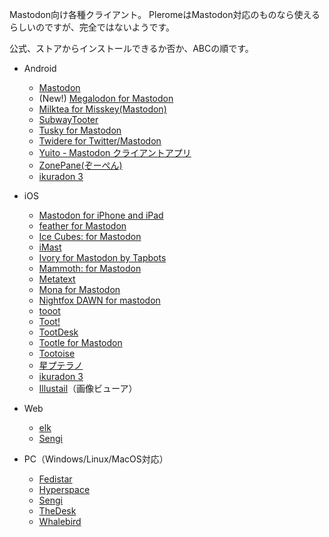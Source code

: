 Mastodon向け各種クライアント。
PleromeはMastodon対応のものなら使えるらしいのですが、完全ではないようです。

公式、ストアからインストールできるか否か、ABCの順です。

* Android
    * [Mastodon](https://play.google.com/store/apps/details?id=org.joinmastodon.android)
    * (New!) [Megalodon for Mastodon](https://play.google.com/store/apps/details?id=org.joinmastodon.android.sk)
    * [Milktea for Misskey(Mastodon)](https://play.google.com/store/apps/details?id=jp.panta.misskeyandroidclient&hl=ja)
    * [SubwayTooter](https://play.google.com/store/apps/details?id=jp.juggler.subwaytooter)
    * [Tusky for Mastodon](https://play.google.com/store/apps/details?id=com.keylesspalace.tusky)
    * [Twidere for Twitter/Mastodon](https://play.google.com/store/apps/details?id=org.mariotaku.twidere)
    * [Yuito - Mastodon クライアントアプリ](https://play.google.com/store/apps/details?id=net.accelf.yuito)
    * [ZonePane(ぞーぺん)](https://play.google.com/store/apps/details?id=com.zonepane)
    * [ikuradon 3](https://github.com/potproject/ikuradon)

* iOS
    * [Mastodon for iPhone and iPad](https://apps.apple.com/jp/app/id1571998974)
    * [feather for Mastodon](https://covelline.com/feather/mastodon/)
    * [Ice Cubes: for Mastodon](https://apps.apple.com/jp/app/id6444915884)
    * [iMast](https://apps.apple.com/jp/app/id1229461703)
    * [Ivory for Mastodon by Tapbots](https://apps.apple.com/jp/app/id6444602274)
    * [Mammoth: for Mastodon](https://apps.apple.com/jp/app/id1667573899)
    * [Metatext](https://apps.apple.com/jp/app/id1523996615)
    * [Mona for Mastodon](https://apps.apple.com/jp/app/id1659154653)
    * [Nightfox DAWN for mastodon](https://apps.apple.com/jp/app/id1668645019)
    * [tooot](https://apps.apple.com/jp/app/id1549772269)
    * [Toot!](https://apps.apple.com/jp/app/id1229021451)
    * [TootDesk](https://apps.apple.com/jp/app/id1591748028)
    * [Tootle for Mastodon](https://apps.apple.com/jp/app/id1236013466)
    * [Tootoise](https://apps.apple.com/jp/app/id1465090190)
    * [星プテラノ](https://apps.apple.com/jp/app/id1436972796)
    * [ikuradon 3](https://github.com/potproject/ikuradon)
    * [Illustail](https://apps.apple.com/jp/app/illustail/id375749531)（画像ビューア）

* Web
    * [elk](https://github.com/elk-zone/elk)
    * [Sengi](https://nicolasconstant.github.io/sengi/)

* PC（Windows/Linux/MacOS対応）
    * [Fedistar](https://fedistar.net/)
    * [Hyperspace](https://hyperspace.marquiskurt.net/)
    * [Sengi](https://nicolasconstant.github.io/sengi/)
    * [TheDesk](https://thedesk.top/)
    * [Whalebird](https://whalebird.social/)

